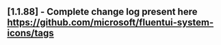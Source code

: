 ## [1.1.88] - Complete change log present here https://github.com/microsoft/fluentui-system-icons/tags
